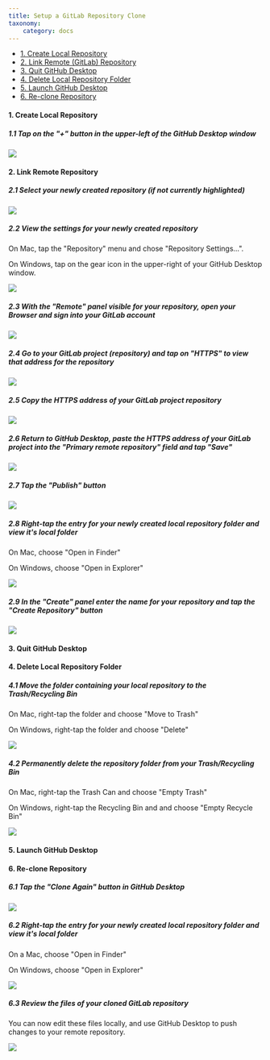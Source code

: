 ```yaml
---
title: Setup a GitLab Repository Clone
taxonomy:
    category: docs
---
```


* [1. Create Local Repository](#1-create-local-repository)
* [2. Link Remote (GitLab) Repository](#2-link-remote-repository)
* [3. Quit GitHub Desktop](#3-quit-github-desktop)
* [4. Delete Local Repository Folder](#4-delete-local-repository-folder)
* [5. Launch GitHub Desktop](#5-launch-github-desktop)
* [6. Re-clone Repository](#6-re-clone-repository)

#### 1. Create Local Repository

##### 1.1 Tap on the "+" button in the upper-left of the GitHub Desktop window

![](../../images/using-github-desktop-and-gitlab-with-grav-2/tap-on-the-----button-in-the-upper-left-of-the-github-desktop-window.png)

#### 2. Link Remote Repository

##### 2.1 Select your newly created repository (if not currently highlighted)

![](../../images/using-github-desktop-and-gitlab-with-grav-2/select-your-newly-created-repository--if-not-currently-highlighted-.png)

##### 2.2 View the settings for your newly created repository

On Mac, tap the "Repository" menu and chose "Repository Settings...".

On Windows, tap on the gear icon in the upper-right of your GitHub Desktop window.


![](../../images/using-github-desktop-and-gitlab-with-grav-2/view-the-settings-for-your-newly-created-repository.png)

##### 2.3 With the "Remote" panel visible for your repository, open your Browser and sign into your GitLab account



![](../../images/using-github-desktop-and-gitlab-with-grav-2/with-the--remote--panel-visible-for-your-repository--open-your-browser-and-sign-into-your-gitlab-acc.png)

##### 2.4 Go to your GitLab project (repository) and tap on "HTTPS" to view that address for the repository

![](../../images/using-github-desktop-and-gitlab-with-grav-2/go-to-your-gitlab-project--repository--and-tap-on--https--to-view-that-address-for-the-repository.png)

##### 2.5 Copy the HTTPS address of your GitLab project repository

![](../../images/using-github-desktop-and-gitlab-with-grav-2/copy-the-https-address-of-your-gitlab-project-repository.png)

##### 2.6 Return to GitHub Desktop, paste the HTTPS address of your GitLab project into the "Primary remote repository" field and tap "Save"

![](../../images/using-github-desktop-and-gitlab-with-grav-2/return-to-github-desktop--paste-the-https-address-of-your-gitlab-project-into-the--primary-remote-re.png)

##### 2.7 Tap the "Publish" button

![](../../images/using-github-desktop-and-gitlab-with-grav-2/tap-the--publish--button.png)

##### 2.8 Right-tap the entry for your newly created local repository folder and view it's local folder

On Mac, choose "Open in Finder"

On Windows,  choose "Open in Explorer"


![](../../images/using-github-desktop-and-gitlab-with-grav-2/right-tap-the-entry-for-your-newly-created-local-repository-folder-and-view-it-s-local-folder.png)

##### 2.9 In the "Create" panel enter the name for your repository and tap the "Create Repository" button

![](../../images/using-github-desktop-and-gitlab-with-grav-2/in-the--create--panel-enter-the-name-for-your-repository-and-tap-the--create-repository--button.png)

#### 3. Quit GitHub Desktop



#### 4. Delete Local Repository Folder

##### 4.1 Move the folder containing your local repository to the Trash/Recycling Bin

On Mac, right-tap the folder and choose "Move to Trash"

On Windows, right-tap the folder and choose "Delete"


![](../../images/using-github-desktop-and-gitlab-with-grav-2/move-the-folder-containing-your-local-repository-to-the-trash-recycling-bin.png)

##### 4.2 Permanently delete the repository folder from your Trash/Recycling Bin

On Mac, right-tap the Trash Can and choose "Empty Trash"

On Windows, right-tap the Recycling Bin and and choose "Empty Recycle Bin"


![](../../images/using-github-desktop-and-gitlab-with-grav-2/permanently-delete-the-repository-folder-from-your-trash-recycling-bin.png)

#### 5. Launch GitHub Desktop

#### 6. Re-clone Repository

##### 6.1 Tap the "Clone Again" button in GitHub Desktop

![](../../images/using-github-desktop-and-gitlab-with-grav-2/tap-the--clone-again--button-in-github-desktop.png)

##### 6.2 Right-tap the entry for your newly created local repository folder and view it's local folder

On a Mac, choose "Open in Finder"

On Windows,  choose "Open in Explorer"


![](../../images/using-github-desktop-and-gitlab-with-grav-2/right-tap-the-entry-for-your-newly-created-local-repository-folder-and-view-it-s-local-folder-1.png)

##### 6.3 Review the files of your cloned GitLab repository

You can now edit these files locally, and use GitHub Desktop to push changes to your remote repository.


![](../../images/using-github-desktop-and-gitlab-with-grav-2/review-the-files-of-your-cloned-gitlab-repository.png)
